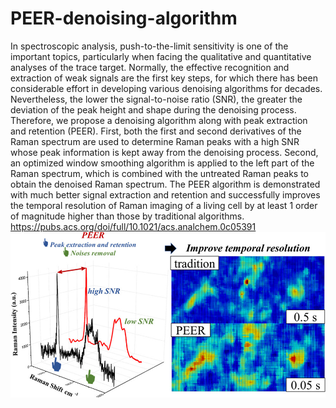# PEER-denoising-algorithm
In spectroscopic analysis, push-to-the-limit sensitivity is one of the important topics, particularly when facing the qualitative and quantitative analyses of the trace target. Normally, the effective recognition and extraction of weak signals are the first key steps, for which there has been considerable effort in developing various denoising algorithms for decades. Nevertheless, the lower the signal-to-noise ratio (SNR), the greater the deviation of the peak height and shape during the denoising process. Therefore, we propose a denoising algorithm along with peak extraction and retention (PEER). First, both the first and second derivatives of the Raman spectrum are used to determine Raman peaks with a high SNR whose peak information is kept away from the denoising process. Second, an optimized window smoothing algorithm is applied to the left part of the Raman spectrum, which is combined with the untreated Raman peaks to obtain the denoised Raman spectrum. The PEER algorithm is demonstrated with much better signal extraction and retention and successfully improves the temporal resolution of Raman imaging of a living cell by at least 1 order of magnitude higher than those by traditional algorithms.
https://pubs.acs.org/doi/full/10.1021/acs.analchem.0c05391
![image](https://github.com/3331822w/PEER-denoising-algorithm/blob/main/images_large_ac0c05391_0005.jpeg)
